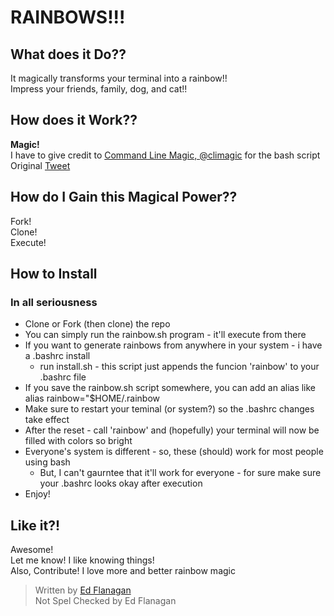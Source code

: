 RAINBOWS!!!
===========

## What does it Do?? ##
It magically transforms your terminal into a rainbow!! <br />
Impress your friends, family, dog, and cat!!

## How does it Work?? ##
**Magic!** <br />
I have to give credit to [Command Line Magic, @climagic](https://twitter.com/climagic) for the bash script <br />
Original [Tweet](https://twitter.com/climagic/statuses/368397042768293888)

## How do I Gain this Magical Power?? ##
Fork! <br />
Clone! <br />
Execute! <br />

## How to Install ##
### In all seriousness ###
* Clone or Fork (then clone) the repo
* You can simply run the rainbow.sh program - it'll execute from there
* If you want to generate rainbows from anywhere in your system - i have a .bashrc install 
    * run install.sh - this script just appends the funcion 'rainbow' to your .bashrc file
* If you save the rainbow.sh script somewhere, you can add an alias like
    alias rainbow="$HOME/.rainbow
* Make sure to restart your teminal (or system?) so the .bashrc changes take effect
* After the reset - call 'rainbow' and (hopefully) your terminal will now be filled with colors so bright
* Everyone's system is different - so, these (should) work for most people using bash 
    * But, I can't gaurntee that it'll work for everyone - for sure make sure your .bashrc looks okay after execution
* Enjoy! 

## Like it?! ##
Awesome! <br />
Let me know! I like knowing things! <br />
Also, Contribute! I love more and better rainbow magic <br />

> Written by [Ed Flanagan](http://www.linkedin.com/in/edflanagan0)<br />
> Not Spel Checked by Ed Flanagan

